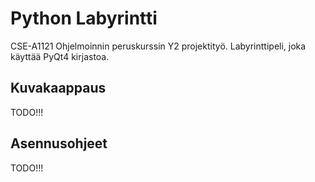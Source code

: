 # Python Labyrintti
CSE-A1121 Ohjelmoinnin peruskurssin Y2 projektityö. Labyrinttipeli, joka käyttää PyQt4 kirjastoa.

## Kuvakaappaus

TODO!!!


## Asennusohjeet

TODO!!!
